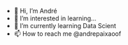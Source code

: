 - 👋 Hi, I’m André
- 👀 I’m interested in learning...
- 🌱 I’m currently learning Data Scient 
- 📫 How to reach me @andrepaixaoof

<!---
Zont3R/Zont3R is a ✨ special ✨ repository because its `README.md` (this file) appears on your GitHub profile.
You can click the Preview link to take a look at your changes.
--->
